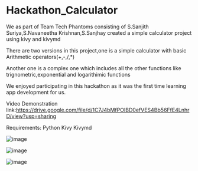 # Hackathon_Calculator
 
 We as part of Team Tech Phantoms consisting of S.Sanjith Suriya,S.Navaneetha Krishnan,S.Sanjhay created a simple calculator project using kivy and kivymd
 
 There are two versions in this project,one is a simple calculator with basic Arithmetic operators(+,-,/,*)
 
 Another one is a complex one which includes all the other functions like trignometric,exponential and logarithimic functions
 
 We enjoyed participating in this hackathon as it was the first time learning app development for us.
 
 Video Demonstration link:https://drive.google.com/file/d/1C7J4bMfPOIBD0efVES4Bb56FfE4LnhrD/view?usp=sharing


Requirements:
Python
Kivy
Kivymd

![image](https://user-images.githubusercontent.com/69067790/156915515-1b2fe113-5206-4594-bd59-437572752184.png)

![image](https://user-images.githubusercontent.com/69067790/156915525-32633a8c-6d4a-488f-b4cb-7d3af8e6c122.png)

![image](https://user-images.githubusercontent.com/69067790/156915534-c6e2bb99-7edb-4a8a-9f51-30221fd36e1a.png)


